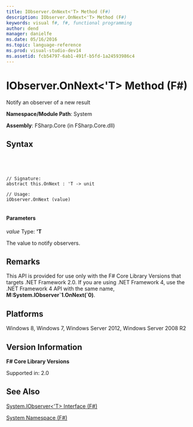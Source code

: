 ```yaml
---
title: IObserver.OnNext<'T> Method (F#)
description: IObserver.OnNext<'T> Method (F#)
keywords: visual f#, f#, functional programming
author: dend
manager: danielfe
ms.date: 05/16/2016
ms.topic: language-reference
ms.prod: visual-studio-dev14
ms.assetid: fcb54797-6ab1-491f-b5fd-1a24593986c4 
---
```


# IObserver.OnNext<'T> Method (F#)

Notify an observer of a new result

**Namespace/Module Path**: System

**Assembly**: FSharp.Core (in FSharp.Core.dll)


## Syntax



```




// Signature:
abstract this.OnNext : 'T -> unit

// Usage:
iObserver.OnNext (value)


```





#### Parameters
*value*
Type: **'T**


The value to notify observers.




## Remarks
This API is provided for use only with the F# Core Library Versions that targets .NET Framework 2.0. If you are using .NET Framework 4, use the .NET Framework 4 API with the same name, **M:System.IObserver&#96;1.OnNext(&#96;0)**.


## Platforms
Windows 8, Windows 7, Windows Server 2012, Windows Server 2008 R2


## Version Information
**F# Core Library Versions**

Supported in: 2.0




## See Also
[System.IObserver&#60;'T&#62; Interface &#40;F&#35;&#41;](System.IObserver%5B%27T%5D-Interface-%5BFSharp%5D.md)

[System Namespace &#40;F&#35;&#41;](System-Namespace-%5BFSharp%5D.md)

